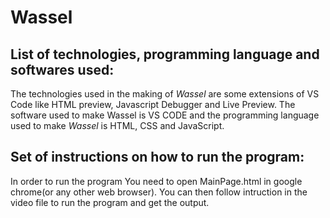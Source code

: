 # Wassel

## List of technologies, programming language and softwares used:
 The technologies used in the making of *Wassel* are some extensions of VS Code like HTML preview, Javascript Debugger and Live Preview. The software used to make Wassel is VS CODE and the programming language used to make *Wassel* is HTML, CSS and JavaScript.

## Set of instructions on how to run the program:
In order to run the program You need to open MainPage.html in google chrome(or any other web browser). You can then follow intruction in the video file to run the program and get the output.
